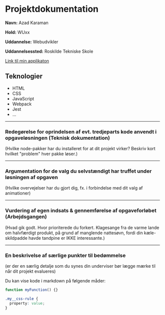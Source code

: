 # Projektdokumentation

**Navn:** Azad Karaman

**Hold:** WUxx

**Uddannelse:** Webudvikler

**Uddannelsessted:** Roskilde Tekniske Skole

[Link til min applikaton](https://rts-cmk-wu12.github.io/newsify-Azad210/)

## Teknologier

- HTML
- CSS
- JavaScript
- Webpack
- Jest
- ...

---

### Redegørelse for oprindelsen af evt. tredjeparts kode anvendt i opgaveløsningen (Teknisk dokumentation)

(Hvilke node-pakker har du installeret for at dit projekt virker? Beskriv kort hvilket "problem" hver pakke løser.)

---

### Argumentation for de valg du selvstændigt har truffet under løsningen af opgaven

(Hvilke overvejelser har du gjort dig, fx. i forbindelse med dit valg af animationer)

---

### Vurdering af egen indsats & gennemførelse af opgaveforløbet (Arbejdsgangen)

(Hvad gik godt. Hvor prioriterede du forkert. Klagesange fra de varme lande om halvfærdigt produkt, på grund af manglende nattesøvn, fordi din kæle-skildpadde havde tandpine er IKKE interessante.)

---

### En beskrivelse af særlige punkter til bedømmelse

(er der en særlig detalje som du synes din underviser bør lægge mærke til når dit projekt evalueres)

Du kan vise kode i markdown på følgende måder:

```js
function myFunction() {}
```

```css
.my__css-rule {
  property: value;
}
```
